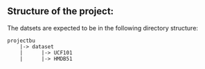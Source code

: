 ## Structure of the project:
The datsets are expected to be in the following directory structure:

```
projectbu
    |-> dataset
    |      |-> UCF101
    |      |-> HMDB51
```